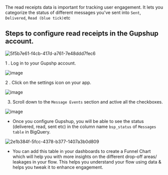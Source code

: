 The read receipts data is important for tracking user engagement. It lets you categorize the status of different messages you've sent into `Sent`, `Delivered`, `Read (blue tick)`etc

## Steps to configure read receipts in the Gupshup account.

![5f5b7e61-f4cb-417d-a761-7e48ddd7fec6](https://user-images.githubusercontent.com/132430123/268231483-ca9cc692-74d9-493d-a0fd-bc8abb643fa0.jpg)

1 . Log in to your Gupshp account.


![image](https://user-images.githubusercontent.com/32592458/220826509-62b892dd-a45f-4b7a-9473-0a9dacaef9fe.png)

2 . Click on the settings icon on your app.

![image](https://user-images.githubusercontent.com/32592458/220826516-97e6fbac-5fc0-483c-b6d6-65e91168e30e.png)

3. Scroll down to the `Message Events` section and active all the checkboxes.

![image](https://user-images.githubusercontent.com/32592458/220826523-1121ed20-a912-4a48-abc4-4e5a2d813ef2.png)

- Once you configure Gupshup, you will be able to see the status (delivered, read, sent etc) in the column name `bsp_status` of `Messages table` in BigQuery.

![2e1b384f-5fcc-4378-b377-1407a3b0d809](https://user-images.githubusercontent.com/132430123/268231468-1469fd93-2c9e-4f10-9ce7-21de4b2a3d01.jpg)

  
- You can add this table in your dashboards to create a Funnel Chart which will help you with more insights on the different drop-off areas/ leakages in your flow. This helps you understand your flow using data & helps you tweak it to enhance engagement. 
